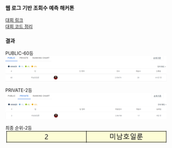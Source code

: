 ### 웹 로그 기반 조회수 예측 해커톤
[대회 링크](https://dacon.io/competitions/official/236226/overview/description)<br>
[대회 코드 정리](https://dacon.io/competitions/official/236226/codeshare/9861?page=1&dtype=recent)

### 결과
PUBLIC-60등
<img src="./image/public.png">

PRIVATE-2등
<img src="./image/private.png">

최종 순위-2등
<img src="./image/final.png">
